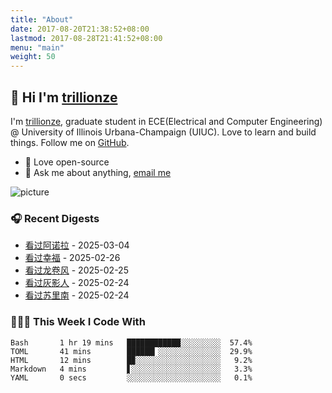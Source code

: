 ```yaml
---
title: "About"
date: 2017-08-20T21:38:52+08:00
lastmod: 2017-08-28T21:41:52+08:00
menu: "main"
weight: 50
---
```


## 👋 Hi I'm [trillionze](https://www.trillionze.com)

I'm [trillionze](https://www.trillionze.com), graduate student in ECE(Electrical and Computer Engineering) @ University of Illinois Urbana-Champaign (UIUC). Love to learn and build things. Follow me on [GitHub](https://github.com/trillionze).

- 💼 Love open-source
- 💬 Ask me about anything, [email me](trillionze@163.com)

![picture](https://image.pseudoyu.com/images/dino.gif)

### 🎧 Recent Digests

<!-- douban starts -->
* <a href='http://movie.douban.com/subject/36195543/' target='_blank'>看过阿诺拉</a> - 2025-03-04
* <a href='http://movie.douban.com/subject/35377080/' target='_blank'>看过幸福</a> - 2025-02-26
* <a href='http://movie.douban.com/subject/35118955/' target='_blank'>看过龙卷风</a> - 2025-02-25
* <a href='http://movie.douban.com/subject/7051806/' target='_blank'>看过灰影人</a> - 2025-02-24
* <a href='http://movie.douban.com/subject/34442059/' target='_blank'>看过苏里南</a> - 2025-02-24
<!-- douban ends -->

### 👨🏻‍💻 This Week I Code With

<!-- code_time starts -->

```text
Bash       1 hr 19 mins   ████████████░░░░░░░░░  57.4%
TOML       41 mins        ██████▎░░░░░░░░░░░░░░  29.9%
HTML       12 mins        █▉░░░░░░░░░░░░░░░░░░░   9.2%
Markdown   4 mins         ▋░░░░░░░░░░░░░░░░░░░░   3.3%
YAML       0 secs         ░░░░░░░░░░░░░░░░░░░░░   0.1%
```

<!-- code_time ends -->